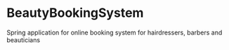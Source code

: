 # BeautyBookingSystem
Spring application for online booking system for hairdressers, barbers and beauticians
